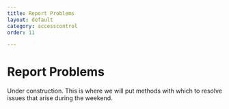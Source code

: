 ```yaml
---
title: Report Problems
layout: default
category: accesscontrol
order: 11

---
```


# Report Problems

Under construction. This is where we will put methods with which to resolve issues that arise during the weekend.